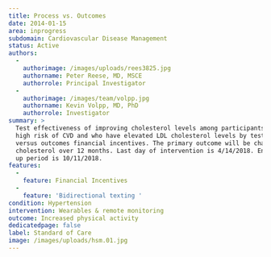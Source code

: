 ```yaml
---
title: Process vs. Outcomes
date: 2014-01-15
area: inprogress
subdomain: Cardiovascular Disease Management
status: Active
authors:
  - 
    authorimage: /images/uploads/rees3825.jpg
    authorname: Peter Reese, MD, MSCE
    authorrole: Principal Investigator
  - 
    authorimage: /images/team/volpp.jpg
    authorname: Kevin Volpp, MD, PhD
    authorrole: Investigator
summary: >
  Test effectiveness of improving cholesterol levels among participants who are at
  high risk of CVD and who have elevated LDL cholesterol levels by testing process
  versus outcomes financial incentives. The primary outcome will be change in LDL
  cholesterol over 12 months. Last day of intervention is 4/14/2018. End of follow
  up period is 10/11/2018.
features:
  - 
    feature: Financial Incentives
  - 
    feature: 'Bidirectional texting '
condition: Hypertension
intervention: Wearables & remote monitoring
outcome: Increased physical activity
dedicatedpage: false
label: Standard of Care 
image: /images/uploads/hsm.01.jpg
---
```


